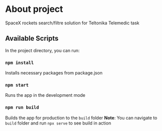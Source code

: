 # About project

SpaceX rockets search/filtre solution for Teltonika Telemedic task

## Available Scripts

In the project directory, you can run:

### `npm install`

Installs necessary packages from package.json

### `npm start`

Runs the app in the development mode

### `npm run build`

Builds the app for production to the `build` folder
**Note**: You can navigate to `build` folder and run `npx serve` to see build in action
